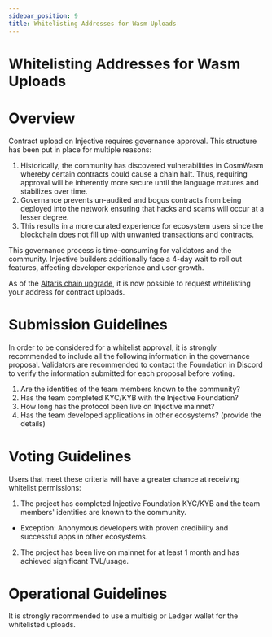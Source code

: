 ```yaml
---
sidebar_position: 9
title: Whitelisting Addresses for Wasm Uploads
---
```


# Whitelisting Addresses for Wasm Uploads

# Overview

Contract upload on Injective requires governance approval. This structure has been put in place for multiple reasons:

1. Historically, the community has discovered vulnerabilities in CosmWasm whereby certain contracts could cause a chain halt. Thus, requiring approval will be inherently more secure until the language matures and stabilizes over time.
2. Governance prevents un-audited and bogus contracts from being deployed into the network ensuring that hacks and scams will occur at a lesser degree.
3. This results in a more curated experience for ecosystem users since the blockchain does not fill up with unwanted transactions and contracts.

This governance process is time-consuming for validators and the community. Injective builders additionally face a 4-day wait to roll out features, affecting developer experience and user growth.

As of the [Altaris chain upgrade](../../../nodes/Validators/mainnet/canonical-chain-upgrade/canonical-1.13.0.md), it is now possible to request whitelisting your address for contract uploads.

# Submission Guidelines

In order to be considered for a whitelist approval, it is strongly recommended to include all the following information in the governance proposal. Validators are recommended to contact the Foundation in Discord to verify the information submitted for each proposal before voting.

1. Are the identities of the team members known to the community?
2. Has the team completed KYC/KYB with the Injective Foundation?
3. How long has the protocol been live on Injective mainnet?
4. Has the team developed applications in other ecosystems? (provide the details)

# Voting Guidelines

Users that meet these criteria will have a greater chance at receiving whitelist permissions:

1. The project has completed Injective Foundation KYC/KYB and the team members' identities are known to the community.
- Exception: Anonymous developers with proven credibility and successful apps in other ecosystems.
2. The project has been live on mainnet for at least 1 month and has achieved significant TVL/usage.

# Operational Guidelines

It is strongly recommended to use a multisig or Ledger wallet for the whitelisted uploads.
